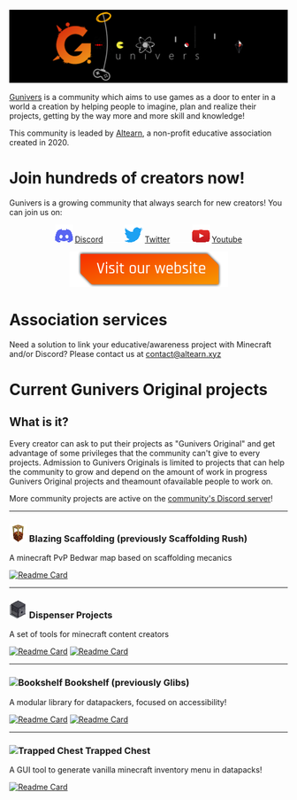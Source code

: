 ![](https://raw.githubusercontent.com/Gunivers/.github/main/profile/img/banner.png)

 [Gunivers](https://raw.githubusercontent.com/Gunivers/.github/main/profile/img/banner.png) is a community which aims to use games as a door to enter in a world a creation by helping people to imagine, plan and realize their projects, getting by the way more and more skill and knowledge!
 
 This community is leaded by [Altearn](https://altearn.xyz), a non-profit educative association created in 2020.

# Join hundreds of creators now!
Gunivers is a growing community that always search for new creators! You can join us on:

<div align="center">

![](https://raw.githubusercontent.com/Gunivers/.github/main/profile/img/Discord32x.png) [Discord](https://discord.gg/E8qq6tN) ![](https://raw.githubusercontent.com/Gunivers/.github/main/profile/img/Spacer.png) ![](https://raw.githubusercontent.com/Gunivers/.github/main/profile/img/Twitter32x.png) [Twitter](https://twitter.com/Gunivers_) ![](https://raw.githubusercontent.com/Gunivers/.github/main/profile/img/Spacer.png) ![](https://raw.githubusercontent.com/Gunivers/.github/main/profile/img/Youtube32x.png) [Youtube](https://www.youtube.com/c/Gunivers)

[![](https://raw.githubusercontent.com/Gunivers/.github/main/profile/img/Visit.png)](https://gunivers.net)

 </div>
 
# Association services

Need a solution to link your educative/awareness project with Minecraft and/or Discord? Please contact us at contact@altearn.xyz

# Current Gunivers Original projects

## **What is it?**
Every creator can ask to put their projects as "Gunivers Original" and get advantage of some privileges that the community can't give to every projects. Admission to Gunivers Originals is limited to projects that can help the community to grow and depend on the amount of work in progress Gunivers Original projects and theamount ofavailable people to work on.

More community projects are active on the [community's Discord server](https://discord.gg/E8qq6tN)!

---

### ![](https://raw.githubusercontent.com/Gunivers/.github/main/profile/img/Scaff32x.png) Blazing Scaffolding (previously Scaffolding Rush)
A minecraft PvP Bedwar map based on scaffolding mecanics

[![Readme Card](https://github-readme-stats.vercel.app/api/pin/?username=Gunivers&repo=Blazing-Scaffolding)](https://github.com/Gunivers/Scaffolding-Rush)

---

### ![](https://raw.githubusercontent.com/Gunivers/.github/main/profile/img/Dispenser32x.png)  Dispenser Projects
A set of tools for minecraft content creators

[![Readme Card](https://github-readme-stats.vercel.app/api/pin/?username=Dispenser-Projects&repo=Dispenser-API)](https://github.com/Dispenser-Projects/Dispenser-API)   [![Readme Card](https://github-readme-stats.vercel.app/api/pin/?username=Dispenser-Projects&repo=Minecraft-Block-Renderer)](https://github.com/Dispenser-Projects/Minecraft-Block-Renderer)
 
 ---
 
### ![Bookshelf](https://user-images.githubusercontent.com/12165342/201531093-fd3d35f3-74d6-4f21-867a-5aa41e6c5f98.png) Bookshelf (previously Glibs)
A modular library for datapackers, focused on accessibility!

[![Readme Card](https://github-readme-stats.vercel.app/api/pin/?username=Gunivers&repo=Glibs)](https://github.com/Gunivers/Glibs)   [![Readme Card](https://github-readme-stats.vercel.app/api/pin/?username=Gunivers&repo=Glib-Manager)](https://github.com/Gunivers/Glib-Manager)

---

### ![Trapped Chest](https://user-images.githubusercontent.com/12165342/225870112-ba1195d0-49b6-4f53-b383-96a0e8a36b0f.png) Trapped Chest
A GUI tool to generate vanilla minecraft inventory menu in datapacks!

[![Readme Card](https://github-readme-stats.vercel.app/api/pin/?username=Gunivers&repo=trappedChest)](https://github.com/Gunivers/trappedChest)
